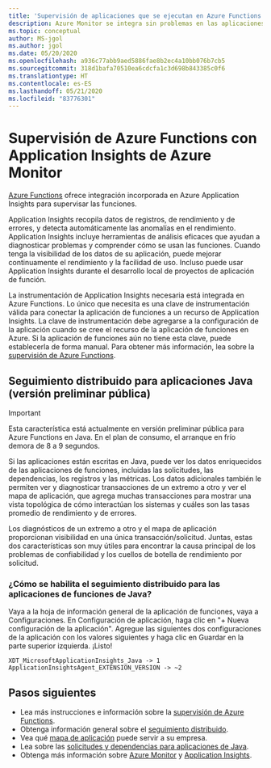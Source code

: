 ```yaml
---
title: 'Supervisión de aplicaciones que se ejecutan en Azure Functions con Application Insights: Azure Monitor | Microsoft Docs'
description: Azure Monitor se integra sin problemas en las aplicaciones que se ejecutan en Azure Functions, y permite supervisar el rendimiento y detectar problemas con las aplicaciones al instante.
ms.topic: conceptual
author: MS-jgol
ms.author: jgol
ms.date: 05/20/2020
ms.openlocfilehash: a936c77abb9aed5886fae8b2ec4a10bb076b7cb5
ms.sourcegitcommit: 318d1bafa70510ea6cdcfa1c3d698b843385c0f6
ms.translationtype: HT
ms.contentlocale: es-ES
ms.lasthandoff: 05/21/2020
ms.locfileid: "83776301"
---
```

# <a name="monitoring-azure-functions-with-azure-monitor-application-insights"></a>Supervisión de Azure Functions con Application Insights de Azure Monitor

[Azure Functions](https://docs.microsoft.com/azure/azure-functions/functions-overview) ofrece integración incorporada en Azure Application Insights para supervisar las funciones. 

Application Insights recopila datos de registros, de rendimiento y de errores, y detecta automáticamente las anomalías en el rendimiento. Application Insights incluye herramientas de análisis eficaces que ayudan a diagnosticar problemas y comprender cómo se usan las funciones. Cuando tenga la visibilidad de los datos de su aplicación, puede mejorar continuamente el rendimiento y la facilidad de uso. Incluso puede usar Application Insights durante el desarrollo local de proyectos de aplicación de función. 

La instrumentación de Application Insights necesaria está integrada en Azure Functions. Lo único que necesita es una clave de instrumentación válida para conectar la aplicación de funciones a un recurso de Application Insights. La clave de instrumentación debe agregarse a la configuración de la aplicación cuando se cree el recurso de la aplicación de funciones en Azure. Si la aplicación de funciones aún no tiene esta clave, puede establecerla de forma manual. Para obtener más información, lea sobre la [supervisión de Azure Functions](https://docs.microsoft.com/azure/azure-functions/functions-monitoring?tabs=cmd).

## <a name="distributed-tracing-for-java-applications-public-preview"></a>Seguimiento distribuido para aplicaciones Java (versión preliminar pública)


> [!IMPORTANT]
> Esta característica está actualmente en versión preliminar pública para Azure Functions en Java. En el plan de consumo, el arranque en frío demora de 8 a 9 segundos.

Si las aplicaciones están escritas en Java, puede ver los datos enriquecidos de las aplicaciones de funciones, incluidas las solicitudes, las dependencias, los registros y las métricas. Los datos adicionales también le permiten ver y diagnosticar transacciones de un extremo a otro y ver el mapa de aplicación, que agrega muchas transacciones para mostrar una vista topológica de cómo interactúan los sistemas y cuáles son las tasas promedio de rendimiento y de errores.

Los diagnósticos de un extremo a otro y el mapa de aplicación proporcionan visibilidad en una única transacción/solicitud. Juntas, estas dos características son muy útiles para encontrar la causa principal de los problemas de confiabilidad y los cuellos de botella de rendimiento por solicitud.

### <a name="how-to-enable-distributed-tracing-for-java-function-apps"></a>¿Cómo se habilita el seguimiento distribuido para las aplicaciones de funciones de Java?

Vaya a la hoja de información general de la aplicación de funciones, vaya a Configuraciones. En Configuración de aplicación, haga clic en "+ Nueva configuración de la aplicación". Agregue las siguientes dos configuraciones de la aplicación con los valores siguientes y haga clic en Guardar en la parte superior izquierda. ¡Listo!

```
XDT_MicrosoftApplicationInsights_Java -> 1
ApplicationInsightsAgent_EXTENSION_VERSION -> ~2
```

## <a name="next-steps"></a>Pasos siguientes

* Lea más instrucciones e información sobre la [supervisión de Azure Functions](https://docs.microsoft.com/azure/azure-functions/functions-monitoring).
* Obtenga información general sobre el [seguimiento distribuido](https://docs.microsoft.com/azure/azure-monitor/app/distributed-tracing).
* Vea qué [mapa de aplicación](https://docs.microsoft.com/azure/azure-monitor/app/app-map?tabs=net) puede servir a su empresa.
* Lea sobre las [solicitudes y dependencias para aplicaciones de Java](https://docs.microsoft.com/azure/azure-monitor/app/java-in-process-agent).
* Obtenga más información sobre [Azure Monitor](https://docs.microsoft.com/azure/azure-monitor/overview) y [Application Insights](https://docs.microsoft.com/azure/azure-monitor/app/app-insights-overview).